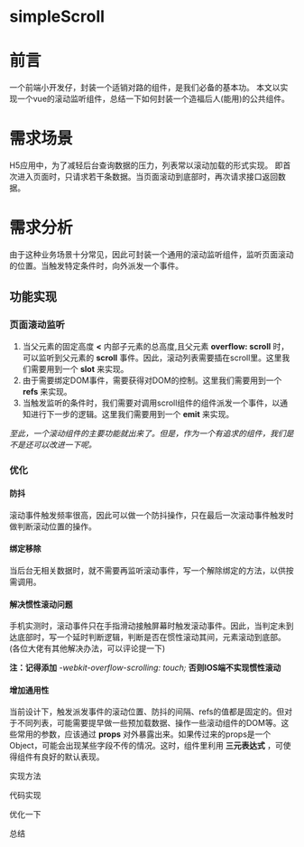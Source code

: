 # simpleScroll

# 前言
一个前端小开发仔，封装一个适销对路的组件，是我们必备的基本功。
本文以实现一个vue的滚动监听组件，总结一下如何封装一个造福后人(能用)的公共组件。

# 需求场景
H5应用中，为了减轻后台查询数据的压力，列表常以滚动加载的形式实现。
即首次进入页面时，只请求若干条数据。当页面滚动到底部时，再次请求接口返回数据。

# 需求分析
由于这种业务场景十分常见，因此可封装一个通用的滚动监听组件，监听页面滚动的位置。当触发特定条件时，向外派发一个事件。

## 功能实现
### 页面滚动监听
1. 当父元素的固定高度 **<** 内部子元素的总高度,且父元素 **overflow: scroll** 时，可以监听到父元素的 **scroll** 事件。因此，滚动列表需要插在scroll里。这里我们需要用到一个 **slot** 来实现。
2. 由于需要绑定DOM事件，需要获得对DOM的控制。这里我们需要用到一个 **refs** 来实现。
3. 当触发监听的条件时，我们需要对调用scroll组件的组件派发一个事件，以通知进行下一步的逻辑。这里我们需要用到一个 **emit** 来实现。

*至此，一个滚动组件的主要功能就出来了。但是，作为一个有追求的组件，我们是不是还可以改进一下呢。*

### 优化
#### 防抖
滚动事件触发频率很高，因此可以做一个防抖操作，只在最后一次滚动事件触发时做判断滚动位置的操作。

#### 绑定移除
当后台无相关数据时，就不需要再监听滚动事件，写一个解除绑定的方法，以供按需调用。

#### 解决惯性滚动问题
手机实测时，滚动事件只在手指滑动接触屏幕时触发滚动事件。因此，当判定未到达底部时，写一个延时判断逻辑，判断是否在惯性滚动其间，元素滚动到底部。(各位大佬有其他解决办法，可以评论提一下)

**注：记得添加** *-webkit-overflow-scrolling: touch;* **否则IOS端不实现惯性滚动**

#### 增加通用性
当前设计下，触发派发事件的滚动位置、防抖的间隔、refs的值都是固定的。但对于不同列表，可能需要提早做一些预加载数据、操作一些滚动组件的DOM等。这些常用的参数，应该通过 **props** 对外暴露出来。如果传过来的props是一个Object，可能会出现某些字段不传的情况。这时，组件里利用 **三元表达式** ，可使得组件有良好的默认表现。





实现方法

代码实现

优化一下

总结
